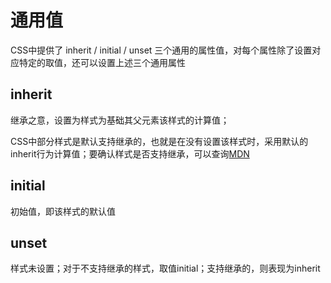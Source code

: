 # 通用值

CSS中提供了 inherit / initial / unset 三个通用的属性值，对每个属性除了设置对应特定的取值，还可以设置上述三个通用属性

## inherit
继承之意，设置为样式为基础其父元素该样式的计算值；

CSS中部分样式是默认支持继承的，也就是在没有设置该样式时，采用默认的inherit行为计算值；要确认样式是否支持继承，可以查询[MDN](https://developer.mozilla.org/zh-CN/docs/Web/CSS/Reference)

## initial
初始值，即该样式的默认值

## unset
样式未设置；对于不支持继承的样式，取值initial；支持继承的，则表现为inherit
